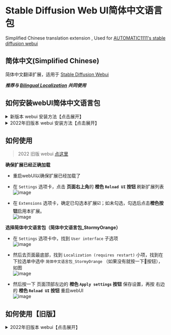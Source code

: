 # Stable Diffusion Web UI简体中文语言包
Simplified Chinese translation extension , Used for [AUTOMATIC1111's stable diffusion webui](https://github.com/AUTOMATIC1111/stable-diffusion-webui)

## 简体中文(Simplified Chinese)
简体中文翻译扩展，适用于 [Stable Diffusion Webui](https://github.com/AUTOMATIC1111/stable-diffusion-webui)

***推荐与 [Bilingual Localization](https://github.com/journey-ad/sd-webui-bilingual-localization) 共同使用***


## 如何安装webUI简体中文语言包

<details>
  <summary>新版本 webui 安装方法【点击展开】</summary>

  ### 通过网址安装
  - 点击 `Extension` 选项卡，点击 `Install from URL` 子选项卡
  - 复制本 git 仓库网址：
  ```
  [https://github.com/StormyOrange/SD-WebUI-Localization_ZH_CN]
  ```
  - 粘贴进 URL 栏，点击 `Install`，如图
  ![image](https://user-images.githubusercontent.com/60730393/202898107-e207d645-e446-456c-8a5b-6dd400eba480.png)  
  - 安装完成，跳转到 [如何使用](#如何使用)

  ### 3. 直接下载然后放在对应路径
  - [下载本 git 仓库](https://codeload.github.com/dtlnor/stable-diffusion-webui-localization-zh_CN/zip/refs/heads/main)为 zip 档案
  ![image](https://user-images.githubusercontent.com/60730393/202898203-8f4265ff-efc1-4cb4-887a-86af291c000e.png)  

  - 解压，并把文件夹放置在 webui 根目录下的 `extensions` 文件夹中，放好之后应该会如下图
  ![image](https://user-images.githubusercontent.com/60730393/202898631-e4f6b3e2-b1d2-4258-b003-3142597fff3b.png)  
  - 安装完成，跳转到 [如何使用](#如何使用)

</details>

<details>
  <summary>2022年旧版本 webui 安装方法【点击展开】</summary>

  ### 通过网址安装【旧版】
  - 点击 `extension` 选项卡，点击 `Install from URL` 子选项卡
  - 复制本 git 仓库网址：
  ```
  https://github.com/StormyOrange/SD-WebUI-Localization_ZH_CN
  ```
  - 粘贴进 URL 栏，点击 `Install`，如图
  ![image](https://user-images.githubusercontent.com/60730393/202898107-e207d645-e446-456c-8a5b-6dd400eba480.png)  
  - 安装完成，跳转到 [如何使用](#如何使用)

  ### 3. 直接下载然后放在对应路径【旧版】
  - [下载本 git 仓库](https://github.com/StormyOrange/SD-WebUI-Localization_ZH_CN/zip/refs/heads/main)为 zip 档案
  ![image](https://user-images.githubusercontent.com/60730393/202898203-8f4265ff-efc1-4cb4-887a-86af291c000e.png)  

  - 解压，并把文件夹放置在 webui 根目录下的 `extensions` 文件夹中，放好之后应该会如下图
  ![image](https://user-images.githubusercontent.com/60730393/202898631-e4f6b3e2-b1d2-4258-b003-3142597fff3b.png)  
  - 安装完成，跳转到 [如何使用](#如何使用)

</details>

## 如何使用

  > 2022 旧版 webui [点这里](#如何使用旧版)
  
  **确保扩展已经正确加载**  
  
  - 重启webUI以确保扩展已经加载了  
  
  - 在 `Settings` 选项卡，点击 **页面右上角**的 **橙色 `Reload UI` 按钮** 刷新扩展列表  
    ![image](https://user-images.githubusercontent.com/21131439/220509147-89b29802-2f9f-4db2-a21d-2dc99afa2d96.png)  

  - 在 `Extensions` 选项卡，确定已勾选本扩展☑️；如未勾选，勾选后点击**橙色按钮**启用本扩展。  
    ![image](https://user-images.githubusercontent.com/21131439/220509469-5c2af595-aece-4405-88f4-eb0638f8f22a.png)  

  **选择简体中文语言包（简体中文语言包_StormyOrange）**  
  
  - 在 `Settings` 选项卡中，找到 `User interface` 子选项  
    ![image](https://user-images.githubusercontent.com/21131439/220509760-b8680fcd-9673-47e3-ba47-2ae0baf41d51.png)  
  
  - 然后去页面最底部，找到 `Localization (requires restart)` 小项，找到在下拉选单中选中 `简体中文语言包_StormyOrange` （如果没有就按一下🔄按钮），如图  
  ![image](https://user-images.githubusercontent.com/21131439/220510690-4445c0bc-b70b-4943-b69c-270faa7cffc1.png)  

  - 然后按一下 页面顶部左边的 **橙色 `Apply settings` 按钮** 保存设置，再按 右边的 **橙色 `Reload UI` 按钮** 重启webUI  
  ![image](https://user-images.githubusercontent.com/21131439/220510486-90a1cf87-345b-48a7-8286-26dc02c0634e.png)  

</details>

## 如何使用【旧版】

<details>
  <summary> 2022年旧版本 webui【点击展开】</summary>


  **重启webUI以启用扩展**
  - 在 `Settings` 选项卡，点击 **页面底部**的 **橙色按钮** 刷新扩展列表
  - 在 `Extensions` 选项卡，确定已勾选本扩展☑️；如未勾选，勾选后点击**橙色按钮**启用本扩展。  

  **选择简体中文语言包（简体中文语言包_StormyOrange）**  
  - 在 `Settings` 选项卡中，找到 `Localization (requires restart)` 小项，然后在下拉选单中选中 `简体中文语言包_StormyOrange` （如果没有就按一下🔄按钮），如图  
  ![image](https://user-images.githubusercontent.com/60730393/202900620-263cbdd3-0559-4b08-acd6-29570add8a3f.png)  

  - 然后按一下 页面顶部的  **橙色按钮** 保存设置，再按 页面底部的 **橙色按钮** 重启webUI  
  ![image](https://user-images.githubusercontent.com/60730393/202901412-26765c04-e69c-4beb-a56b-9e310ed273ca.png)  
  ![image](https://user-images.githubusercontent.com/60730393/202901401-de7d34e9-67c6-4f39-8f5f-b0c0c7a58b54.png)
